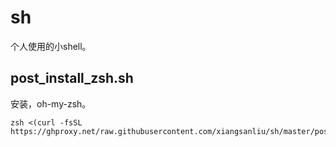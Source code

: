 # sh

个人使用的小shell。


## post_install_zsh.sh

安装，oh-my-zsh。

```shell
zsh <(curl -fsSL https://ghproxy.net/raw.githubusercontent.com/xiangsanliu/sh/master/post_install_zsh.sh)
```
